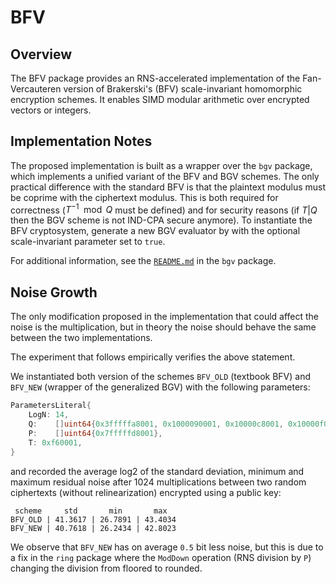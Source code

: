 # BFV

## Overview

The BFV package provides an RNS-accelerated implementation of the Fan-Vercauteren version of Brakerski's (BFV) scale-invariant homomorphic encryption schemes. It enables SIMD modular arithmetic over encrypted vectors or integers.

## Implementation Notes

The proposed implementation is built as a wrapper over the `bgv` package, which implements a unified variant of the BFV and BGV schemes. The only practical difference with the standard BFV is that the plaintext modulus must be coprime with the ciphertext modulus. This is both required for correctness ($T^{-1}\mod Q$ must be defined) and for security reasons (if $T|Q$ then the BGV scheme is not IND-CPA secure anymore). To instantiate the BFV cryptosystem, generate a new BGV evaluator by with the optional scale-invariant parameter set to `true`.

For additional information, see the [`README.md`](../bgv/README.md) in the `bgv` package.

## Noise Growth

The only modification proposed in the implementation that could affect the noise is the multiplication, but in theory the noise should behave the same between the two implementations. 

The experiment that follows empirically verifies the above statement.

We instantiated both version of the schemes `BFV_OLD` (textbook BFV) and `BFV_NEW` (wrapper of the generalized BGV) with the following parameters:

```go
ParametersLiteral{
	LogN: 14,
	Q:    []uint64{0x3fffffa8001, 0x1000090001, 0x10000c8001, 0x10000f0001, 0xffff00001},
	P:    []uint64{0x7fffffd8001},
	T: 0xf60001,
}
```

and recorded the average log2 of the standard deviation, minimum and maximum residual noise after 1024 multiplications between two random ciphertexts (without relinearization) encrypted using a public key:

```
 scheme     std       min       max
BFV_OLD | 41.3617 | 26.7891 | 43.4034
BFV_NEW | 40.7618 | 26.2434 | 42.8023
```

We observe that `BFV_NEW` has on average `0.5` bit less noise, but this is due to a fix in the `ring` package where the `ModDown` operation (RNS division by `P`) changing the division from floored to rounded.
